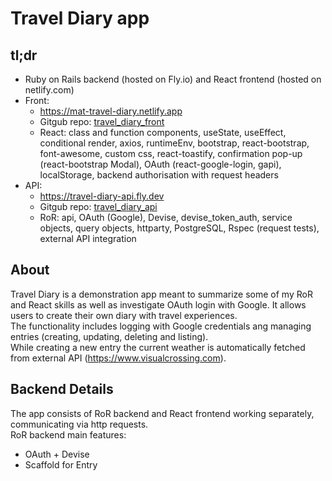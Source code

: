# Travel Diary app
## tl;dr
- Ruby on Rails backend (hosted on Fly.io) and React frontend (hosted on netlify.com)
- Front:
  - https://mat-travel-diary.netlify.app
  - Gitgub repo: <a href='https://github.com/mat-jar/travel_diary_front'>travel_diary_front</a>
  - React: class and function components, useState, useEffect, conditional render, axios, runtimeEnv, bootstrap, react-bootstrap, font-awesome,  custom css, react-toastify, confirmation pop-up (react-bootstrap Modal), OAuth (react-google-login, gapi), localStorage, backend authorisation with request headers
- API:
  - https://travel-diary-api.fly.dev
  - Gitgub repo: <a href='https://github.com/mat-jar/travel_diary_api'>travel_diary_api</a>
  - RoR: api, OAuth (Google), Devise, devise_token_auth, service objects, query objects, httparty, PostgreSQL, Rspec (request tests), external API integration

## About
Travel Diary is a demonstration app meant to summarize some of my RoR and React skills as well as investigate OAuth login with Google. It allows users to create their own diary with travel experiences.  <br />
The functionality includes logging with Google credentials ang managing entries (creating, updating, deleting and listing).  <br />
While creating a new entry the current weather is automatically fetched from external API (<a href='https://www.visualcrossing.com'>https://www.visualcrossing.com</a>).

## Backend Details
The app consists of RoR backend and React frontend working separately, communicating via http requests. <br />
RoR backend main features:
-	OAuth + Devise
-	Scaffold for Entry

